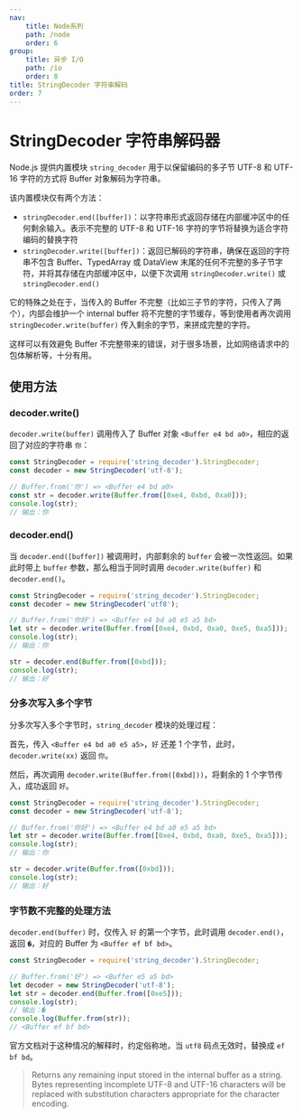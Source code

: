 ```yaml
---
nav:
    title: Node系列
    path: /node
    order: 6
group:
    title: 异步 I/O
    path: /io
    order: 8
title: StringDecoder 字符串解码
order: 7
---
```


# StringDecoder 字符串解码器

Node.js 提供内置模块 `string_decoder` 用于以保留编码的多子节 UTF-8 和 UTF-16 字符的方式将 Buffer 对象解码为字符串。

该内置模块仅有两个方法：

- `stringDecoder.end([buffer])`：以字符串形式返回存储在内部缓冲区中的任何剩余输入。表示不完整的 UTF-8 和 UTF-16 字符的字节将替换为适合字符编码的替换字符
- `stringDecoder.write([buffer])`：返回已解码的字符串，确保在返回的字符串不包含 Buffer、TypedArray 或 DataView 末尾的任何不完整的多子节字符，并将其存储在内部缓冲区中，以便下次调用 `stringDecoder.write()` 或 `stringDecoder.end()`

它的特殊之处在于，当传入的 Buffer 不完整（比如三子节的字符，只传入了两个），内部会维护一个 internal buffer 将不完整的字节缓存，等到使用者再次调用 `stringDecoder.write(buffer)` 传入剩余的字节，来拼成完整的字符。

这样可以有效避免 Buffer 不完整带来的错误，对于很多场景，比如网络请求中的包体解析等，十分有用。

## 使用方法

### decoder.write()

`decoder.write(buffer)` 调用传入了 Buffer 对象 `<Buffer e4 bd a0>`，相应的返回了对应的字符串 `你`：

```js
const StringDecoder = require('string_decoder').StringDecoder;
const decoder = new StringDecoder('utf-8');

// Buffer.from('你') => <Buffer e4 bd a0>
const str = decoder.write(Buffer.from([0xe4, 0xbd, 0xa0]));
console.log(str);
// 输出：你
```

### decoder.end()

当 `decoder.end([buffer])` 被调用时，内部剩余的 `buffer` 会被一次性返回。如果此时带上 `buffer` 参数，那么相当于同时调用 `decoder.write(buffer)` 和 `decoder.end()`。

```js
const StringDecoder = require('string_decoder').StringDecoder;
const decoder = new StringDecoder('utf8');

// Buffer.from('你好') => <Buffer e4 bd a0 e5 a5 bd>
let str = decoder.write(Buffer.from([0xe4, 0xbd, 0xa0, 0xe5, 0xa5]));
console.log(str);
// 输出：你

str = decoder.end(Buffer.from([0xbd]));
console.log(str);
// 输出：好
```

### 分多次写入多个字节

分多次写入多个字节时，`string_decoder` 模块的处理过程：

首先，传入 `<Buffer e4 bd a0 e5 a5>`，`好` 还差 1 个字节，此时，`decoder.write(xx)` 返回 `你`。

然后，再次调用 `decoder.write(Buffer.from([0xbd]))`，将剩余的 1 个字节传入，成功返回 `好`。

```js
const StringDecoder = require('string_decoder').StringDecoder;
const decoder = new StringDecoder('utf-8');

// Buffer.from('你好') => <Buffer e4 bd a0 e5 a5 bd>
let str = decoder.write(Buffer.from([0xe4, 0xbd, 0xa0, 0xe5, 0xa5]));
console.log(str);
// 输出：你

str = decoder.write(Buffer.from([0xbd]));
console.log(str);
// 输出：好
```

### 字节数不完整的处理方法

`decoder.end(buffer)` 时，仅传入 `好` 的第一个字节，此时调用 `decoder.end()`，返回 `�`，对应的 Buffer 为 `<Buffer ef bf bd>`。

```js
const StringDecoder = require('string_decoder').StringDecoder;

// Buffer.from('好') => <Buffer e5 a5 bd>
let decoder = new StringDecoder('utf-8');
let str = decoder.end(Buffer.from([0xe5]));
console.log(str);
// 输出：�
console.log(Buffer.from(str));
// <Buffer ef bf bd>
```

官方文档对于这种情况的解释时，约定俗称地，当 `utf8` 码点无效时，替换成 `ef bf bd`。

> Returns any remaining input stored in the internal buffer as a string. Bytes representing incomplete UTF-8 and UTF-16 characters will be replaced with substitution characters appropriate for the character encoding.
